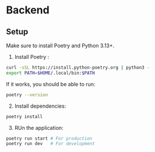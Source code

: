 # Backend

## Setup

Make sure to install Poetry and Python 3.13+.

1. Install Poetry :
```bash
curl -sSL https://install.python-poetry.org | python3 -
export PATH=$HOME/.local/bin:$PATH
```

If it works, you should be able to run:
```bash
poetry --version
```

2. Install dependencies:
```bash
poetry install
```

3. RUn the application:
```bash
poetry run start # For production
poetry run dev   # For development
```